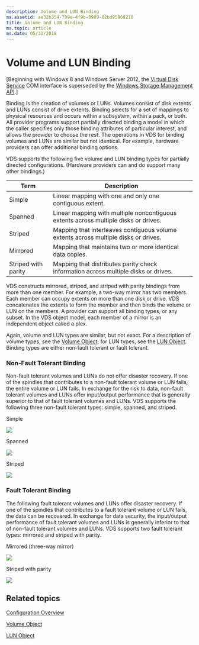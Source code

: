 ```yaml
---
description: Volume and LUN Binding
ms.assetid: ae32b354-799e-4f9b-8989-02bd95968210
title: Volume and LUN Binding
ms.topic: article
ms.date: 05/31/2018
---
```


# Volume and LUN Binding

\[Beginning with Windows 8 and Windows Server 2012, the [Virtual Disk Service](virtual-disk-service-portal.md) COM interface is superseded by the [Windows Storage Management API](/previous-versions/windows/desktop/stormgmt/windows-storage-management-api-portal).\]

Binding is the creation of volumes or LUNs. Volumes consist of disk extents and LUNs consist of drive extents. Binding selects for a set of mappings to physical resources and occurs within a subsystem, within a pack, or both. All provider programs support partially directed binding a model in which the caller specifies only those binding attributes of particular interest, and allows the provider to choose the rest. The operations in VDS for binding volumes and LUNs are similar but not identical. For example, hardware providers can offer additional binding options.

VDS supports the following five volume and LUN binding types for partially directed configurations. (Hardware providers can and do support many other bindings.)



| Term                                                                                                                                             | Description                                                                                    |
|--------------------------------------------------------------------------------------------------------------------------------------------------|------------------------------------------------------------------------------------------------|
| <span id="Simple"></span><span id="simple"></span><span id="SIMPLE"></span>Simple<br/>                                                     | Linear mapping with one and only one contiguous extent.<br/>                             |
| <span id="Spanned"></span><span id="spanned"></span><span id="SPANNED"></span>Spanned<br/>                                                 | Linear mapping with multiple noncontiguous extents across multiple disks or drives.<br/> |
| <span id="Striped"></span><span id="striped"></span><span id="STRIPED"></span>Striped<br/>                                                 | Mapping that interleaves contiguous volume extents across multiple disks or drives.<br/> |
| <span id="Mirrored"></span><span id="mirrored"></span><span id="MIRRORED"></span>Mirrored<br/>                                             | Mapping that maintains two or more identical data copies.<br/>                           |
| <span id="Striped_with_parity"></span><span id="striped_with_parity"></span><span id="STRIPED_WITH_PARITY"></span>Striped with parity<br/> | Mapping that distributes parity check information across multiple disks or drives.<br/>  |



 

VDS constructs mirrored, striped, and striped with parity bindings from more than one member. For example, a two-way mirror has two members. Each member can occupy extents on more than one disk or drive. VDS concatenates the extents to form the member and then binds the volume or LUN on the members. A provider can support all binding types, or any subset. In the VDS object model, each member of a mirror is an independent object called a plex.

Again, volume and LUN types are similar, but not exact. For a description of volume types, see the [Volume Object](volume-object.md); for LUN types, see the [LUN Object](lun-object.md). Binding types are either non-fault tolerant or fault tolerant.

### Non-Fault Tolerant Binding

Non-fault tolerant volumes and LUNs do not offer disaster recovery. If one of the spindles that contributes to a non-fault tolerant volume or LUN fails, the entire volume or LUN fails. In exchange for the risk to data, non-fault tolerant volumes and LUNs offer input/output performance that is generally superior to that of fault tolerant volumes and LUNs. VDS supports the following three non-fault tolerant types: simple, spanned, and striped.

Simple

![](images/vdssimplelunvol.png)

Spanned

![](images/vdsspanlunvol.png)

Striped

![](images/vdsstripelunvol.png)

### Fault Tolerant Binding

The following fault tolerant volumes and LUNs offer disaster recovery. If one of the spindles that contributes to a fault tolerant volume or LUN fails, the data can be recovered. In exchange for data security, the input/output performance of fault tolerant volumes and LUNs is generally inferior to that of non-fault tolerant volumes and LUNs. VDS supports two fault tolerant types: mirrored and striped with parity.

Mirrored (three-way mirror)

![](images/vdsmirrorlunvol.png)

Striped with parity

![](images/vdsstripeparitylunvol.png)

## Related topics

<dl> <dt>

[Configuration Overview](configuration.md)
</dt> <dt>

[Volume Object](volume-object.md)
</dt> <dt>

[LUN Object](lun-object.md)
</dt> </dl>

 

